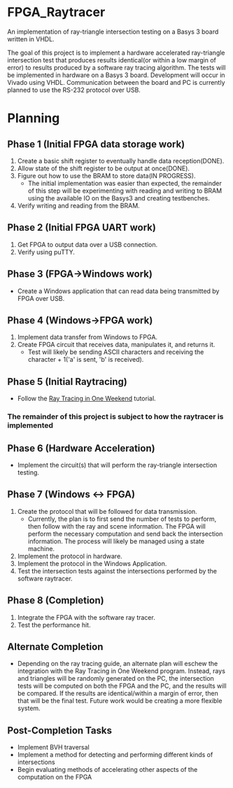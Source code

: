 # FPGA_Raytracer
An implementation of ray-triangle intersection testing on a Basys 3 board written in VHDL.

The goal of this project is to implement a hardware accelerated ray-triangle intersection test that produces results identical(or within a low margin of error) to results produced by a software ray tracing algorithm. The tests will be implemented in hardware on a Basys 3 board. Development will occur in Vivado using VHDL. Communication between the board and PC is currently planned to use the RS-232 protocol over USB.  

# Planning
## Phase 1 (Initial FPGA data storage work)
1. Create a basic shift register to eventually handle data reception(DONE).
2. Allow state of the shift register to be output at once(DONE).
3. Figure out how to use the BRAM to store data(IN PROGRESS).
   - The initial implementation was easier than expected, the remainder of this step will be experimenting with reading and writing to BRAM using the available IO on the Basys3 and creating testbenches.
5. Verify writing and reading from the BRAM.
## Phase 2 (Initial FPGA UART work)
1. Get FPGA to output data over a USB connection.
2. Verify using puTTY.
## Phase 3 (FPGA->Windows work)
- Create a Windows application that can read data being transmitted by FPGA over USB.
## Phase 4 (Windows->FPGA work)
1. Implement data transfer from Windows to FPGA.
2. Create FPGA circuit that receives data, manipulates it, and returns it.
   - Test will likely be sending ASCII characters and receiving the character + 1('a' is sent, 'b' is received).
## Phase 5 (Initial Raytracing)
- Follow the [Ray Tracing in One Weekend](https://raytracing.github.io/books/RayTracingInOneWeekend.html) tutorial.
### **The remainder of this project is subject to how the raytracer is implemented**
## Phase 6 (Hardware Acceleration)
- Implement the circuit(s) that will perform the ray-triangle intersection testing.
## Phase 7 (Windows <-> FPGA)
1. Create the protocol that will be followed for data transmission.
   - Currently, the plan is to first send the number of tests to perform, then follow with the ray and scene information. The FPGA will perform the necessary computation and send back the intersection information. The process will likely be managed using a state machine.
2. Implement the protocol in hardware.
3. Implement the protocol in the Windows Application.
4. Test the intersection tests against the intersections performed by the software raytracer.
## Phase 8 (Completion)
1. Integrate the FPGA with the software ray tracer.
2. Test the performance hit.
## Alternate Completion
- Depending on the ray tracing guide, an alternate plan will eschew the integration with the Ray Tracing in One Weekend program. Instead, rays and triangles will be randomly generated on the PC, the intersection tests will be computed on both the FPGA and the PC, and the results will be compared. If the results are identical/within a margin of error, then that will be the final test. Future work would be creating a more flexible system.
## Post-Completion Tasks
- Implement BVH traversal
- Implement a method for detecting and performing different kinds of intersections
- Begin evaluating methods of accelerating other aspects of the computation on the FPGA
